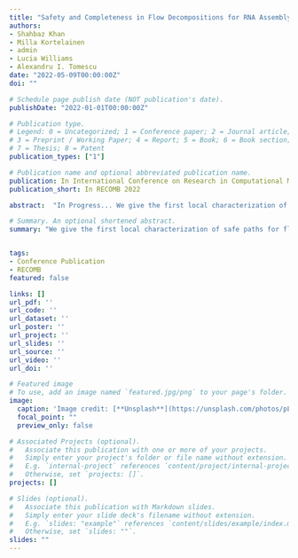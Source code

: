 ```yaml
---
title: "Safety and Completeness in Flow Decompositions for RNA Assembly"
authors:
- Shahbaz Khan
- Milla Kortelainen
- admin
- Lucia Williams
- Alexandru I. Tomescu
date: "2022-05-09T00:00:00Z"
doi: ""

# Schedule page publish date (NOT publication's date).
publishDate: "2022-01-01T00:00:00Z"

# Publication type.
# Legend: 0 = Uncategorized; 1 = Conference paper; 2 = Journal article;
# 3 = Preprint / Working Paper; 4 = Report; 5 = Book; 6 = Book section;
# 7 = Thesis; 8 = Patent
publication_types: ["1"]

# Publication name and optional abbreviated publication name.
publication: In International Conference on Research in Computational Molecular Biology (RECOMB 2022)
publication_short: In RECOMB 2022

abstract:  "In Progress... We give the first local characterization of safe paths for flow decompositions in directed acyclic graphs (DAGs), leading to a practical algorithm for finding the complete set of safe paths. We additionally evaluated our algorithms against the trivial safe algorithms (unitigs, extended unitigs) and the popularly used heuristic (greedy-width) for flow decomposition on RNA transcripts datasets. We find that despite maintaining perfect precision the safe and complete algorithm reports significantly higher coverage as compared to trivial safe algorithms."

# Summary. An optional shortened abstract.
summary: "We give the first local characterization of safe paths for flow decompositions in directed acyclic graphs (DAGs), leading to a practical algorithm for finding the complete set of safe paths. We additionally evaluated our algorithms against the trivial safe algorithms (unitigs, extended unitigs) and the popularly used heuristic (greedy-width) for flow decomposition on RNA transcripts datasets. We find that despite maintaining perfect precision the safe and complete algorithm reports significantly higher coverage as compared to trivial safe algorithms."


tags:
- Conference Publication
- RECOMB
featured: false

links: []
url_pdf: ''
url_code: ''
url_dataset: ''
url_poster: ''
url_project: ''
url_slides: ''
url_source: ''
url_video: ''
url_doi: ''

# Featured image
# To use, add an image named `featured.jpg/png` to your page's folder.
image:
  caption: 'Image credit: [**Unsplash**](https://unsplash.com/photos/pLCdAaMFLTE)'
  focal_point: ""
  preview_only: false

# Associated Projects (optional).
#   Associate this publication with one or more of your projects.
#   Simply enter your project's folder or file name without extension.
#   E.g. `internal-project` references `content/project/internal-project/index.md`.
#   Otherwise, set `projects: []`.
projects: []

# Slides (optional).
#   Associate this publication with Markdown slides.
#   Simply enter your slide deck's filename without extension.
#   E.g. `slides: "example"` references `content/slides/example/index.md`.
#   Otherwise, set `slides: ""`.
slides: ""
---
```


